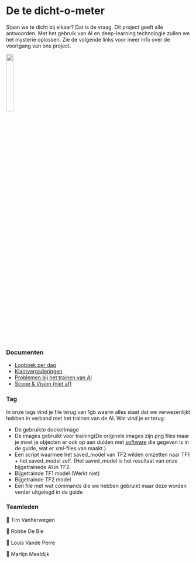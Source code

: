 # De te dicht-o-meter
Staan we te dicht bij elkaar? Dat is de vraag.
Dit project geeft alle antwoorden. Met het gebruik van AI en deep-learning technologie zullen we het mysterie oplossen. 
Zie de volgende links voor meer info over de voortgang van ons project.

<img src="https://www.osiztechnologies.com/asset/images/inner-pages/ai_ml/artificial-intelligence-(ai)-&-machine-learning-(ml).png" width="20%"/>


### Documenten


* [Logboek per dag](https://github.com/martijnmeeldijk/afstudeerproject/blob/master/docs/dagverslagen.md)
* [Klantvergaderingen](https://github.com/martijnmeeldijk/afstudeerproject/blob/master/docs/klantvergaderingen.md)
* [Problemen bij het trainen van AI](https://github.com/martijnmeeldijk/afstudeerproject/blob/master/docs/ProblemenMetBijtrainenVanAI.md)
* [Scope & Vision (niet af)](https://github.com/martijnmeeldijk/afstudeerproject/blob/master/docs/Scope%20%26%20Vision.md)

### Tag

In onze tags vind je file terug van 1gb waarin alles staat dat we verwezenlijkt hebben in verband met het trainen van de AI. Wat vind je er terug:
* De gebruikte dockerimage
* De images gebruikt voor training(De originele images zijn png files maar je moet je objecten er ook op aan duiden met [software](https://github.com/tzutalin/labelImg) die gegeven is in de guide, wat er xml-files van maakt.)
* Een script waarmee het saved_model van TF2 wilden omzetten naar TF1 + het saved_model zelf. (Het saved_model is het resultaat van onze bijgetrainede AI in TF2.
* Bijgetrainde TF1 model (Werkt niet)
* Bijgetrainde TF2 model
* Een file met wat commands die we hebben gebruikt maar deze worden verder uitgelegd in de guide

### Teamleden

:man: Tim Vanherwegen

:boy: Robbe De Bie

:construction_worker: Louis Vande Perre

:princess: Martijn Meeldijk


